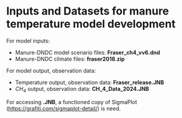 # Inputs and Datasets for manure temperature model development

For model inputs: 

- Manure-DNDC model scenario files: __Fraser_ch4_vv6.dnd__
- Manure-DNDC climate files: __fraser2018.zip__

 For model output, observation data: 

 - Temperature output, observation data: __Fraser_release.JNB__
 - $CH_4$ output, observation data: __CH_4_Data_2024.JNB__

For accessing __.JNB__, a functioned copy of SigmaPlot (https://grafiti.com/sigmaplot-detail/) is need. 
